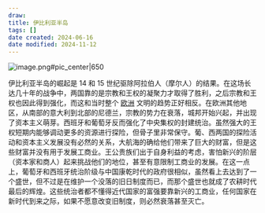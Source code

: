 ```yaml
---
draw:
title: 伊比利亚半岛
tags: []
date created: 2024-06-16
date modified: 2024-11-12
---
```


![image.png#pic_center|650](https://imagehosting4picgo.oss-cn-beijing.aliyuncs.com/imagehosting/fix-dir%2Fpicgo%2Fpicgo-clipboard-images%2F2024%2F06%2F16%2F14-23-58-2d51676d287200d187be33f87d1fdd85-20240616142357-b37b07.png)

<!-- more -->

伊比利亚半岛的崛起是 14 和 15 世纪驱除阿拉伯人（摩尔人）的结果。在这场长达几十年的战争中，两国靠的是宗教和王权的凝聚力才取得了胜利，之后宗教和王权也因此得到强化，而这和当时整个 [欧洲](欧洲.md) 文明的趋势正好相反。在欧洲其他地区，从南部的意大利到北部的尼德兰，宗教的势力在衰落，城邦开始兴起，并出现了资本主义萌芽。西班牙和葡萄牙反而强化了中央集权的封建统治。虽然强大的王权短期内能够调动更多的资源进行探险，但骨子里非常保守。葡、西两国的探险活动和资本主义发展没有必然的关系，大航海的确给他们带来了巨大的财富，但是这些财富并没有用于发展工商业。王公贵族们出于自身利益的考虑，害怕新兴的阶层（资本家和商人）起来挑战他们的地位，甚至有意限制工商业的发展。在这一点上，葡萄牙和西班牙统治阶级与中国康乾时代的政府很相似，虽然看上去达到了一个盛世，但不过是在维护一个没落的旧日制度而已，而那个盛世也就成了农耕时代最后的辉煌。这些统治者都不懂得近代国家的富强要靠新兴的工商业，任何国家在新时代到来之际，如果不愿意改变旧制度，则必然衰落甚至灭亡。

